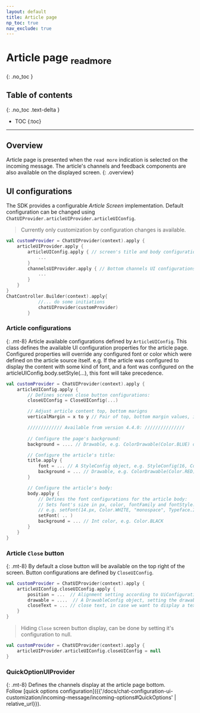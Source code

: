 ```yaml
---
layout: default
title: Article page 
np_toc: true
nav_exclude: true
---
```

# Article page <sub>readmore</sub> 
{: .no_toc }

## Table of contents
{: .no_toc .text-delta }

- TOC
{:toc}

---

## Overview
Article page is presented when the `read more` indication is selected on the incoming message.
The article's channels and feedback components are also available on the displayed screen.
{: .overview}

## UI configurations
The SDK provides a configurable _Article Screen_ implementation.
Default configuration can be changed using `ChatUIProvider.articleUIProvider.articleUIConfig`.
> Currently only customization by configuration changes is available. 

```kotlin
val customProvider = ChatUIProvider(context).apply {
    articleUIProvider.apply {
        articleUIConfig.apply { // screen's title and body configurations 
            ...
        }
        channelsUIProvider.apply { // Bottom channels UI configurations
            ...
        }
    }
}
ChatController.Builder(context).apply{
            //... do some initiations
            chatUIProvider(customProvider)
        }
```

### Article configurations
{: .mt-8}
Article available configurations defined by `ArticleUIConfig`. This class defines the available UI configuration properties for the article page.  
Configured properties will override any configured font or color which were defined on the article source itself. e.g. If the article was configured to display the content with some kind of font, and a font was configured on the articleUIConfig.body.setStyle(...), this font will take precedence.

```kotlin
val customProvider = ChatUIProvider(context).apply {
    articleUIConfig.apply {
        // Defines screen close button configurations:
        closeUIConfig = CloseUIConfig(...)

        // Adjust article content top, bottom marigns 
        verticalMargin = x to y // Pair of top, bottom margin values, in pixels

        ///////////// Available from version 4.4.0: ///////////////
        
        // Configure the page's background:
        background = .... // Drawable, e.g. ColorDrawable(Color.BLUE) or ContextCompat.getDrawable(context, R.drawable.bg)

        // Configure the article's title:
        title.apply {
            font = ... // A StyleConfig object, e.g. StyleConfig(16, ContextCompat.getColor(context, R.color.color_def), Typeface.DEFAULT)
            background = ... // Drawable, e.g. ColorDrawable(Color.RED) or ContextCompat.getDrawable(context, R.drawable.title_bg)
        }

        // Configure the article's body:
        body.apply {
            // Defines the font configurations for the article body:
            // Sets font's size in px, color, fontFamily and fontStyle.
            // e.g. setFont(14.px, Color.WHITE, "monospace", Typeface.ITALIC)
            setFont( .. )
            background = ... // Int color, e.g. Color.BLACK
        }
    }
}
```

### Article `Close` button
{: .mt-8}
By default a close button will be available on the top right of the screen. 
Button configurations are defined by `CloseUIConfig`.

```kotlin
val customProvider = ChatUIProvider(context).apply {
    articleUIConfig.closeUIConfig.apply {
        position = ...  // Alignment setting according to UiConfigurations.Alignment options
        drawable = ....  // A DrawableConfig object, setting the drawable to display. null, for text only display.
        closeText = ... // close text, in case we want to display a text along side the image
    }
}
```

> Hiding `Close` screen button display, can be done by setting it's configuration to null.
  ```kotlin
  val customProvider = ChatUIProvider(context).apply {
      articleUIProvider.articleUIConfig.closeUIConfig = null
  }
  ```

### QuickOptionUIProvider
{: .mt-8}
Defines the channels display at the article page bottom.   
Follow [quick options configuration]({{'/docs/chat-configuration-ui-customization/incoming-message/incoming-options#QuickOptions' | relative_url}}).


